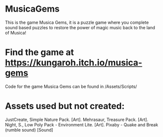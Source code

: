 # MusicaGems

This is the game Musica Gems, it is a puzzle game where you complete sound based puzzles to restore the power of magic music back to the land of Musica!

# Find the game at https://kungaroh.itch.io/musica-gems

Code for the game Musica Gems can be found in /Assets/Scripts/

# Assets used but not created:
JustCreate,  Simple Nature Pack. [Art].
Mehrasaur, Treasure Pack. [Art].
Night, S., Low Poly Pack - Environment Lite. [Art].
Pixaby - Quake and Break (rumble sound) [Sound]
